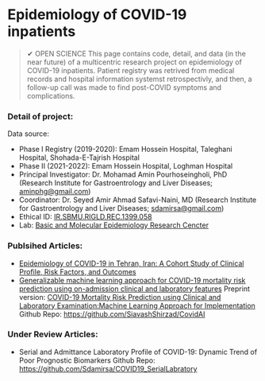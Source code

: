 # Epidemiology of COVID-19 inpatients 
> ✔ OPEN SCIENCE 
This page contains code, detail, and data (in the near future) of a multicentric research project on epidemiology of COVID-19 inpatients. 
Patient registry was retrived from medical records and hospital information systemst retrospectivly, and then, a follow-up call was made to find post-COVID symptoms and complications.

### Detail of project: 
Data source: 
* Phase I Registry (2019-2020): Emam Hossein Hospital, Taleghani Hospital, Shohada-E-Tajrish Hospital
* Phase II (2021-2022): Emam Hossein Hospital, Loghman Hospital
* Principal Investigator: Dr. Mohamad Amin Pourhoseingholi, PhD (Research Institute for Gastroentrology and Liver Diseases; aminphg@gmail.com)
* Coordinator: Dr. Seyed Amir Ahmad Safavi-Naini, MD (Research Institute for Gastroentrology and Liver Diseases; sdamirsa@gmail.com)
* Ethical ID: [IR.SBMU.RIGLD.REC.1399.058](https://ethics.research.ac.ir/EthicsProposalView.php?id=168337)
* Lab: [Basic and Molecular Epidemiology Research Cencter](https://sbmu.ac.ir/index.jsp?siteid=137)

### Publsihed Articles:
* [Epidemiology of COVID-19 in Tehran, Iran: A Cohort Study of Clinical Profile, Risk Factors, and Outcomes](https://doi.org/10.1155/2022/2350063)
* [Generalizable machine learning approach for COVID-19 mortality risk prediction using on-admission clinical and laboratory features](https://doi.org/10.1038/s41598-023-28943-z)
        Preprint version: [COVID-19 Mortality Risk Prediction using Clinical and Laboratory Examination:Machine Learning Approach for Implementation](https://doi.org/10.21203/rs.3.rs-2152771/v1)
        Github Repo: https://github.com/SiavashShirzad/CovidAI

### Under Review Articles:
* Serial and Admittance Laboratory Profile of COVID-19: Dynamic Trend of Poor Prognostic Biomarkers
        Github Repo: https://github.com/Sdamirsa/COVID19_SerialLabratory
